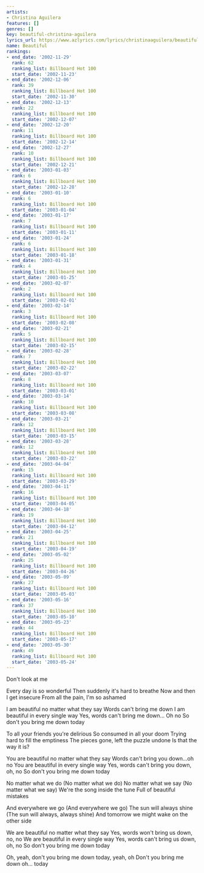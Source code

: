 ```yaml
---
artists:
- Christina Aguilera
features: []
genres: []
key: beautiful-christina-aguilera
lyrics_url: https://www.azlyrics.com/lyrics/christinaaguilera/beautiful.html
name: Beautiful
rankings:
- end_date: '2002-11-29'
  rank: 62
  ranking_list: Billboard Hot 100
  start_date: '2002-11-23'
- end_date: '2002-12-06'
  rank: 39
  ranking_list: Billboard Hot 100
  start_date: '2002-11-30'
- end_date: '2002-12-13'
  rank: 22
  ranking_list: Billboard Hot 100
  start_date: '2002-12-07'
- end_date: '2002-12-20'
  rank: 11
  ranking_list: Billboard Hot 100
  start_date: '2002-12-14'
- end_date: '2002-12-27'
  rank: 10
  ranking_list: Billboard Hot 100
  start_date: '2002-12-21'
- end_date: '2003-01-03'
  rank: 6
  ranking_list: Billboard Hot 100
  start_date: '2002-12-28'
- end_date: '2003-01-10'
  rank: 6
  ranking_list: Billboard Hot 100
  start_date: '2003-01-04'
- end_date: '2003-01-17'
  rank: 7
  ranking_list: Billboard Hot 100
  start_date: '2003-01-11'
- end_date: '2003-01-24'
  rank: 6
  ranking_list: Billboard Hot 100
  start_date: '2003-01-18'
- end_date: '2003-01-31'
  rank: 4
  ranking_list: Billboard Hot 100
  start_date: '2003-01-25'
- end_date: '2003-02-07'
  rank: 2
  ranking_list: Billboard Hot 100
  start_date: '2003-02-01'
- end_date: '2003-02-14'
  rank: 3
  ranking_list: Billboard Hot 100
  start_date: '2003-02-08'
- end_date: '2003-02-21'
  rank: 5
  ranking_list: Billboard Hot 100
  start_date: '2003-02-15'
- end_date: '2003-02-28'
  rank: 7
  ranking_list: Billboard Hot 100
  start_date: '2003-02-22'
- end_date: '2003-03-07'
  rank: 8
  ranking_list: Billboard Hot 100
  start_date: '2003-03-01'
- end_date: '2003-03-14'
  rank: 10
  ranking_list: Billboard Hot 100
  start_date: '2003-03-08'
- end_date: '2003-03-21'
  rank: 12
  ranking_list: Billboard Hot 100
  start_date: '2003-03-15'
- end_date: '2003-03-28'
  rank: 12
  ranking_list: Billboard Hot 100
  start_date: '2003-03-22'
- end_date: '2003-04-04'
  rank: 15
  ranking_list: Billboard Hot 100
  start_date: '2003-03-29'
- end_date: '2003-04-11'
  rank: 16
  ranking_list: Billboard Hot 100
  start_date: '2003-04-05'
- end_date: '2003-04-18'
  rank: 19
  ranking_list: Billboard Hot 100
  start_date: '2003-04-12'
- end_date: '2003-04-25'
  rank: 21
  ranking_list: Billboard Hot 100
  start_date: '2003-04-19'
- end_date: '2003-05-02'
  rank: 25
  ranking_list: Billboard Hot 100
  start_date: '2003-04-26'
- end_date: '2003-05-09'
  rank: 27
  ranking_list: Billboard Hot 100
  start_date: '2003-05-03'
- end_date: '2003-05-16'
  rank: 37
  ranking_list: Billboard Hot 100
  start_date: '2003-05-10'
- end_date: '2003-05-23'
  rank: 44
  ranking_list: Billboard Hot 100
  start_date: '2003-05-17'
- end_date: '2003-05-30'
  rank: 49
  ranking_list: Billboard Hot 100
  start_date: '2003-05-24'
---
```



Don't look at me

Every day is so wonderful
Then suddenly it's hard to breathe
Now and then I get insecure
From all the pain, I'm so ashamed

I am beautiful no matter what they say
Words can't bring me down
I am beautiful in every single way
Yes, words can't bring me down... Oh no
So don't you bring me down today

To all your friends you're delirious
So consumed in all your doom
Trying hard to fill the emptiness
The pieces gone, left the puzzle undone
Is that the way it is?

You are beautiful no matter what they say
Words can't bring you down...oh no
You are beautiful in every single way
Yes, words can't bring you down, oh, no
So don't you bring me down today

No matter what we do
(No matter what we do)
No matter what we say
(No matter what we say)
We're the song inside the tune
Full of beautiful mistakes

And everywhere we go
(And everywhere we go)
The sun will always shine
(The sun will always, always shine)
And tomorrow we might wake on the other side

We are beautiful no matter what they say
Yes, words won't bring us down, no, no
We are beautiful in every single way
Yes, words can't bring us down, oh, no
So don't you bring me down today

Oh, yeah, don't you bring me down today, yeah, oh
Don't you bring me down oh... today



